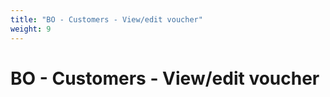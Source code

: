 ```yaml
---
title: "BO - Customers - View/edit voucher"
weight: 9
---
```


# BO - Customers - View/edit voucher

